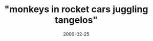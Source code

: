 ---
layout: base.njk
title : '&#34;monkeys in rocket cars juggling tangelos&#34;' 
view_title : '&#34;monkeys in rocket cars juggling tangelos&#34;' 
year : '2000' 
date : '2000-02-25' 
img_file : '/drawing/minrocket.png' 
html_file : 'mispace' 
next_html : 'hrdinc.html' 
year_order : '221' 
permalink : "title/{{html_file}}.html"
---